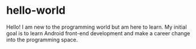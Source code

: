 # hello-world

Hello! 
I am new to the programming world but am here to learn. My initial goal is to learn Android front-end development and make a career change into the programming space. 
